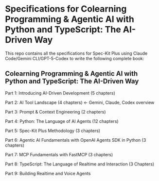 # Specifications for Colearning Programming & Agentic AI with Python and TypeScript: The AI-Driven Way

This repo contains all the specifications for Spec-Kit Plus using Claude Code/Gemini CLI/GPT-5-Codex to write the following complete book:

## Colearning Programming & Agentic AI with Python and TypeScript: The AI-Driven Way

Part 1: Introducing AI-Driven Development (5 chapters)

Part 2: AI Tool Landscape (4 chapters) ← Gemini, Claude, Codex overview

Part 3: Prompt & Context Engineering (2 chapters)

Part 4: Python: The Language of AI Agents (12 chapters)

Part 5: Spec-Kit Plus Methodology (3 chapters)

Part 6: Agentic AI Fundamentals with OpenAI Agents SDK in Python (3 chapters)

Part 7: MCP Fundamentals with FastMCP (3 chapters)

Part 8: TypeScript: The Language of Realtime and Interaction (3 Chapters)

Part 9: Building Realtime and Voice Agents
